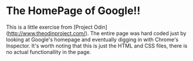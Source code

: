 # The HomePage of Google!!

This is a little exercise from [Project Odin] (http://www.theodinproject.com/).
The entire page was hard coded just by looking at Google's homepage and eventually digging in with Chrome's Inspector.
It's worth noting that this is just the HTML and CSS files, there is no actual functionallity in the page.

